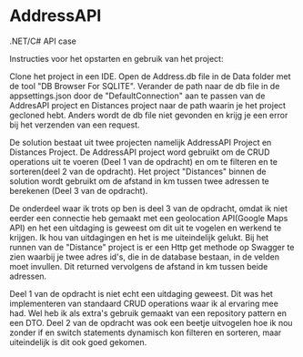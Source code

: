 # AddressAPI

.NET/C# API case

Instructies voor het opstarten en gebruik van het project:

Clone het project in een IDE. Open de Address.db file in de Data folder met de tool "DB Browser For SQLITE". Verander de path naar de db file 
in de appsettings.json  door de "DefaultConnection" aan te passen  van  de AddresAPI project en Distances project naar de path waarin je het project gecloned hebt.
Anders wordt de db file niet gevonden en krijg je een error bij het verzenden van een request.


 De solution bestaat uit twee projecten namelijk AddressAPI Project en Distances Project. De AddressAPI project word gebruikt om de CRUD operations
uit te voeren (Deel 1 van de opdracht) en om te filteren en te sorteren(deel 2 van de opdracht). Het project "Distances" binnen de solution wordt gebruikt
om de afstand in km tussen twee adressen te berekenen (Deel 3 van de opdracht).

De onderdeel waar ik trots op ben is deel 3 van de opdracht, omdat ik niet eerder een connectie heb gemaakt met een geolocation API(Google Maps API) en het een uitdaging
is geweest om dit uit te vogelen en werkend te krijgen. Ik hou van uitdagingen en het is me uiteindelijk gelukt. Bij het runnen van de "Distance" project is er een
Http get methode op Swagger te zien waarbij je twee adres id's, die in de database bestaan, in de velden moet invullen. Dit returned vervolgens de afstand in km 
tussen beide adressen.

Deel 1 van de opdracht is niet echt een uitdaging geweest. Dit was het implementeren van standaard CRUD operations waar ik al ervaring mee had. Wel heb ik als
extra's gebruik gemaakt van een repository pattern en een DTO. Deel 2 van de opdracht was ook een beetje uitvogelen hoe ik nou zonder if en switch statements dynamisch kon filteren en sorteren, maar uiteindelijk is dit ook goed gekomen.
